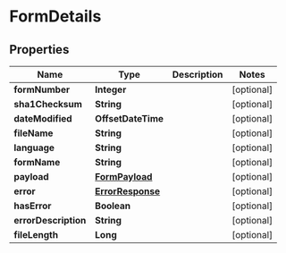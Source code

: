 

# FormDetails


## Properties

| Name | Type | Description | Notes |
|------------ | ------------- | ------------- | -------------|
|**formNumber** | **Integer** |  |  [optional] |
|**sha1Checksum** | **String** |  |  [optional] |
|**dateModified** | **OffsetDateTime** |  |  [optional] |
|**fileName** | **String** |  |  [optional] |
|**language** | **String** |  |  [optional] |
|**formName** | **String** |  |  [optional] |
|**payload** | [**FormPayload**](FormPayload.md) |  |  [optional] |
|**error** | [**ErrorResponse**](ErrorResponse.md) |  |  [optional] |
|**hasError** | **Boolean** |  |  [optional] |
|**errorDescription** | **String** |  |  [optional] |
|**fileLength** | **Long** |  |  [optional] |



